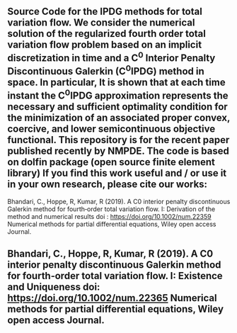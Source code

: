 Source Code for the IPDG methods for total variation flow. We consider the numerical solution of the regularized fourth order total variation flow problem based on an implicit discretization in time and a C$^0$ Interior Penalty Discontinuous Galerkin (C$^0$IPDG) method in space. In particular, It is shown that at each time instant the C$^0$IPDG approximation represents the necessary and sufficient optimality condition for the minimization of an associated proper convex, coercive, and lower semicontinuous objective functional. This repository is for the recent paper published recently by NMPDE. The code is based on dolfin package (open source finite element library)
If you find this work useful and / or use it in your own research, please cite our works:
----
Bhandari, C., Hoppe, R, Kumar, R (2019).
A C0 interior penalty discontinuous Galerkin method for fourth‐order total variation flow. I: Derivation of the method and numerical results 
doi : https://doi.org/10.1002/num.22359
Numerical methods for partial differential equations, Wiley open access Journal.

Bhandari, C., Hoppe, R, Kumar, R (2019).
A C0 interior penalty discontinuous Galerkin method for fourth‐order total variation flow. I: Existence and Uniqueness 
doi: https://doi.org/10.1002/num.22365
Numerical methods for partial differential equations, Wiley open access Journal.
----
